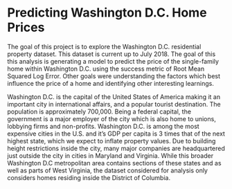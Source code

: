 # Predicting Washington D.C. Home Prices

The goal of this project is to explore the Washington D.C. residential property dataset. This dataset is current up to July 2018. The goal of this this analysis is generating a model to predict the price of the single-family home within Washington D.C. using the success metric of Root Mean Squared Log Error. Other goals were understanding the factors which best influence the price of a home and identifying other interesting learnings.

Washington D.C. is the capital of the United States of America making it an important city in international affairs, and a popular tourist destination. The population is approximately 700,000. Being a federal capital, the government is a major employer of the city which is also home to unions, lobbying firms and non-profits. Washington D.C. is among the most expensive cities in the U.S. and it’s GDP per capita is 3 times that of the next highest state, which we expect to inflate property values. Due to building height restrictions inside the city, many major companies are headquartered just outside the city in cities in Maryland and Virginia. While this broader Washington D.C metropolitan area contains sections of these states and as well as parts of West Virginia, the dataset considered for analysis only considers homes residing inside the District of Columbia.
